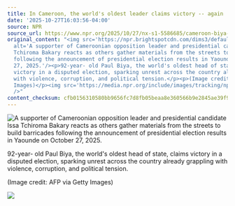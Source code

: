 ```yaml
---
title: In Cameroon, the world's oldest leader claims victory -- again
date: '2025-10-27T16:03:56-04:00'
source: NPR
source_url: https://www.npr.org/2025/10/27/nx-s1-5586685/cameroon-biya-old-africa-youth
original_content: "<img src='https://npr.brightspotcdn.com/dims3/default/strip/false/crop/3500x2333+0+0/resize/3500x2333!/?url=http%3A%2F%2Fnpr-brightspot.s3.amazonaws.com%2Fce%2Fa6%2F28c2b0e241c399c2fc27dbe6cf2c%2Fgettyimages-2243292638.jpg'
  alt='A supporter of Cameroonian opposition leader and presidential candidate Issa
  Tchiroma Bakary reacts as others gather materials from the streets to build barricades
  following the announcement of presidential election results in Yaounde on October
  27, 2025.'/><p>92-year- old Paul Biya, the world's oldest head of state, claims
  victory in a disputed election, sparking unrest across the country already grappling
  with violence, corruption, and political tension.</p><p>(Image credit: AFP via Getty
  Images)</p><img src='https://media.npr.org/include/images/tracking/npr-rss-pixel.png?story=nx-s1-5586685'
  />"
content_checksum: cfb0156310580bb9656fc7d8fb05beaa8e360566b9e2845ae39f93086be3d174
---
```


 ![A supporter of Cameroonian opposition leader and presidential candidate Issa Tchiroma Bakary reacts as others gather materials from the streets to build barricades following the announcement of presidential election results in Yaounde on October 27, 2025.](https://npr.brightspotcdn.com/dims3/default/strip/false/crop/3500x2333+0+0/resize/3500x2333!/?url=http%3A%2F%2Fnpr-brightspot.s3.amazonaws.com%2Fce%2Fa6%2F28c2b0e241c399c2fc27dbe6cf2c%2Fgettyimages-2243292638.jpg)

92-year- old Paul Biya, the world's oldest head of state, claims victory in a disputed election, sparking unrest across the country already grappling with violence, corruption, and political tension.

(Image credit: AFP via Getty Images)

 ![](https://media.npr.org/include/images/tracking/npr-rss-pixel.png?story=nx-s1-5586685)